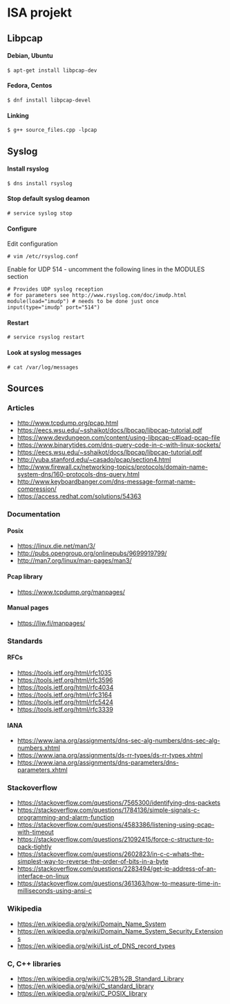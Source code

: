 # ISA projekt


## Libpcap

#### Debian, Ubuntu
```
$ apt-get install libpcap-dev
```

#### Fedora, Centos
```
$ dnf install libpcap-devel
```

#### Linking
```
$ g++ source_files.cpp -lpcap
```


## Syslog

#### Install rsyslog
```
$ dns install rsyslog
```

#### Stop default syslog deamon
```
# service syslog stop
```

#### Configure

Edit configuration
```
# vim /etc/rsyslog.conf
```

Enable for UDP 514 - uncomment the following lines in the MODULES section
```
# Provides UDP syslog reception
# for parameters see http://www.rsyslog.com/doc/imudp.html
module(load="imudp") # needs to be done just once
input(type="imudp" port="514")
```

#### Restart
```
# service rsyslog restart 
```

#### Look at syslog messages
```
# cat /var/log/messages
```



## Sources

### Articles
- http://www.tcpdump.org/pcap.html
- https://eecs.wsu.edu/~sshaikot/docs/lbpcap/libpcap-tutorial.pdf
- https://www.devdungeon.com/content/using-libpcap-c#load-pcap-file
- https://www.binarytides.com/dns-query-code-in-c-with-linux-sockets/
- https://eecs.wsu.edu/~sshaikot/docs/lbpcap/libpcap-tutorial.pdf
- http://yuba.stanford.edu/~casado/pcap/section4.html
- http://www.firewall.cx/networking-topics/protocols/domain-name-system-dns/160-protocols-dns-query.html
- http://www.keyboardbanger.com/dns-message-format-name-compression/
- https://access.redhat.com/solutions/54363


### Documentation

#### Posix
- https://linux.die.net/man/3/
- http://pubs.opengroup.org/onlinepubs/9699919799/
- http://man7.org/linux/man-pages/man3/

#### Pcap library
- https://www.tcpdump.org/manpages/

#### Manual pages
- https://liw.fi/manpages/


### Standards

#### RFCs
- https://tools.ietf.org/html/rfc1035
- https://tools.ietf.org/html/rfc3596
- https://tools.ietf.org/html/rfc4034
- https://tools.ietf.org/html/rfc3164
- https://tools.ietf.org/html/rfc5424
- https://tools.ietf.org/html/rfc3339

#### IANA
- https://www.iana.org/assignments/dns-sec-alg-numbers/dns-sec-alg-numbers.xhtml
- https://www.iana.org/assignments/ds-rr-types/ds-rr-types.xhtml
- https://www.iana.org/assignments/dns-parameters/dns-parameters.xhtml


### Stackoverflow
- https://stackoverflow.com/questions/7565300/identifying-dns-packets
- https://stackoverflow.com/questions/1784136/simple-signals-c-programming-and-alarm-function
- https://stackoverflow.com/questions/4583386/listening-using-pcap-with-timeout
- https://stackoverflow.com/questions/21092415/force-c-structure-to-pack-tightly
- https://stackoverflow.com/questions/2602823/in-c-c-whats-the-simplest-way-to-reverse-the-order-of-bits-in-a-byte
- https://stackoverflow.com/questions/2283494/get-ip-address-of-an-interface-on-linux
- https://stackoverflow.com/questions/361363/how-to-measure-time-in-milliseconds-using-ansi-c


### Wikipedia
- https://en.wikipedia.org/wiki/Domain_Name_System
- https://en.wikipedia.org/wiki/Domain_Name_System_Security_Extensions
- https://en.wikipedia.org/wiki/List_of_DNS_record_types


### C, C++ libraries
- https://en.wikipedia.org/wiki/C%2B%2B_Standard_Library
- https://en.wikipedia.org/wiki/C_standard_library
- https://en.wikipedia.org/wiki/C_POSIX_library

